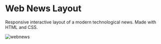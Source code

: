 # Web News Layout

Responsive interactive layout of a modern technological news. 
Made with HTML and CSS.

![webnews](https://user-images.githubusercontent.com/110077121/200131879-a6e3638f-f564-4fa8-b136-08e44b36a548.PNG)
